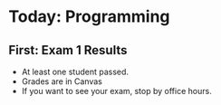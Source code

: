 
# Today: Programming

## First: Exam 1 Results

 - At least one student passed.
 - Grades are in Canvas
 - If you want to see your exam, stop by office hours.
